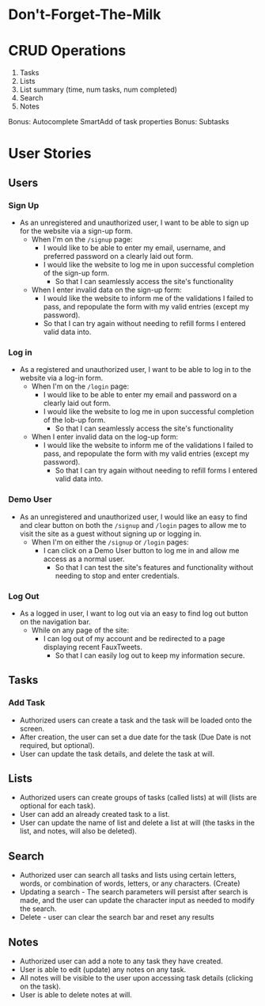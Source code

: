 # Don't-Forget-The-Milk #

# CRUD Operations
1. Tasks
2. Lists
3. List summary (time, num tasks, num completed)
4. Search
5. Notes

Bonus: Autocomplete SmartAdd of task properties
Bonus: Subtasks


# User Stories
## Users

### Sign Up

* As an unregistered and unauthorized user, I want to be able to sign up for the website via a sign-up form.
  * When I'm on the `/signup` page:
    * I would like to be able to enter my email, username, and preferred password on a clearly laid out form.
    * I would like the website to log me in upon successful completion of the sign-up form.
      * So that I can seamlessly access the site's functionality
  * When I enter invalid data on the sign-up form:
    * I would like the website to inform me of the validations I failed to pass, and repopulate the form with my valid entries (except my password).
    * So that I can try again without needing to refill forms I entered valid data into.

### Log in

* As a registered and unauthorized user, I want to be able to log in to the website via a log-in form.
  * When I'm on the `/login` page:
    * I would like to be able to enter my email and password on a clearly laid out form.
    * I would like the website to log me in upon successful completion of the lob-up form.
      * So that I can seamlessly access the site's functionality
  * When I enter invalid data on the log-up form:
    * I would like the website to inform me of the validations I failed to pass, and repopulate the form with my valid entries (except my password).
      * So that I can try again without needing to refill forms I entered valid data into.

### Demo User

* As an unregistered and unauthorized user, I would like an easy to find and clear button on both the `/signup` and `/login` pages to allow me to visit the site as a guest without signing up or logging in.
  * When I'm on either the `/signup` or `/login` pages:
    * I can click on a Demo User button to log me in and allow me access as a normal user.
      * So that I can test the site's features and functionality without needing to stop and enter credentials.

### Log Out

* As a logged in user, I want to log out via an easy to find log out button on the navigation bar.
  * While on any page of the site:
    * I can log out of my account and be redirected to a page displaying recent FauxTweets.
      * So that I can easily log out to keep my information secure.


## Tasks
### Add Task

* Authorized users can create a task and the task will be loaded onto the screen.
* After creation, the user can set a due date for the task (Due Date is not required, but optional).
* User can update the task details, and delete the task at will.

## Lists

* Authorized users can create groups of tasks (called lists) at will (lists are optional for each task).
* User can add an already created task to a list.
* User can update the name of list and delete a list at will (the tasks in the list, and notes, will also be deleted).

## Search

* Authorized user can search all tasks and lists using certain letters, words, or combination of words, letters, or any characters. (Create)
* Updating a search - The search parameters will persist after search is made, and the user can update the character input as needed to modify the search.
* Delete - user can clear the search bar and reset any results

## Notes

* Authorized user can add a note to any task they have created.
* User is able to edit (update) any notes on any task.
* All notes will be visible to the user upon accessing task details (clicking on the task).
* User is able to delete notes at will.

